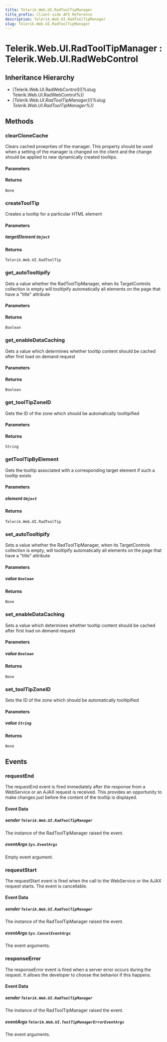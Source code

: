 ```yaml
---
title: Telerik.Web.UI.RadToolTipManager
title_prefix: Client-side API Reference
description: Telerik.Web.UI.RadToolTipManager
slug: Telerik.Web.UI.RadToolTipManager
---
```


# Telerik.Web.UI.RadToolTipManager : Telerik.Web.UI.RadWebControl

## Inheritance Hierarchy

* [Telerik.Web.UI.RadWebControl]({%slug Telerik.Web.UI.RadWebControl%})
* *[Telerik.Web.UI.RadToolTipManager]({%slug Telerik.Web.UI.RadToolTipManager%})*


## Methods

###  clearCloneCache

Clears cached proeprties of the manager. This property should be used when a setting of the manager is changed on the client and the change should be applied to new dynamically created tooltips.

#### Parameters

#### Returns

`None` 

### createToolTip

Creates a tooltip for a particular HTML element

#### Parameters

##### targetElement `Object`

#### Returns

`Telerik.Web.UI.RadToolTip` 

### get_autoTooltipify

Gets a value whether the RadToolTipManager, when its TargetControls collection is empty will tooltipify automatically all elements on the page that have a "title" attribute

#### Parameters

#### Returns

`Boolean` 

### get_enableDataCaching

Gets a value which determines whether tooltip content should be cached after first load on demand request

#### Parameters

#### Returns

`Boolean` 

### get_toolTipZoneID

Gets the ID of the zone which should be automatically tooltipified

#### Parameters

#### Returns

`String` 

### getToolTipByElement

Gets the tooltip associated with a corresponding target element if such a tooltip exists

#### Parameters

##### element `Object`

#### Returns

`Telerik.Web.UI.RadToolTip` 

### set_autoTooltipify

Sets a value whether the RadToolTipManager, when its TargetControls collection is empty, will tooltipify automatically all elements on the page that have a "title" attribute

#### Parameters

##### value `Boolean`

#### Returns

`None` 

### set_enableDataCaching

Sets a value which determines whether tooltip content should be cached after first load on demand request

#### Parameters

##### value `Boolean`

#### Returns

`None` 

### set_toolTipZoneID

Sets the ID of the zone which should be automatically tooltipified

#### Parameters

##### value `String`

#### Returns

`None` 


## Events

### requestEnd

The requestEnd event is fired immediately after the response from a WebService or an AJAX request is received. This provides an opportunity to make changes just before the content of the tooltip is displayed. 

#### Event Data

##### sender `Telerik.Web.UI.RadToolTipManager`

The instance of the RadToolTipManager raised the event.

##### eventArgs `Sys.EventArgs`

Empty event argument.

### requestStart

The requestStart event is fired when the call to the WebService or the AJAX request starts. The event is cancellable. 

#### Event Data

##### sender `Telerik.Web.UI.RadToolTipManager`

The instance of the RadToolTipManager raised the event.

##### eventArgs `Sys.CancelEventArgs`

The event arguments.

### responseError

The responseError event is fired when a server error occurs during the request. It allows the developer to choose the behavior if this happens. 

#### Event Data

##### sender `Telerik.Web.UI.RadToolTipManager`

The instance of the RadToolTipManager raised the event.

##### eventArgs `Telerik.Web.UI.ToolTipManagerErrorEventArgs`

The event arguments.

